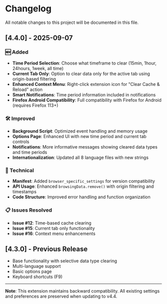 # Changelog

All notable changes to this project will be documented in this file.

## [4.4.0] - 2025-09-07

### 🆕 Added
- **Time Period Selection**: Choose what timeframe to clear (15min, 1hour, 24hours, 1week, all time)
- **Current Tab Only**: Option to clear data only for the active tab using origin-based filtering
- **Enhanced Context Menu**: Right-click extension icon for "Clear Cache & Reload" action
- **Smart Notifications**: Time period information included in notifications
- **Firefox Android Compatibility**: Full compatibility with Firefox for Android (requires Firefox 113+)

### 🛠️ Improved
- **Background Script**: Optimized event handling and memory usage
- **Options Page**: Enhanced UI with new time period and current tab controls
- **Notifications**: More informative messages showing cleared data types and time periods
- **Internationalization**: Updated all 8 language files with new strings

### 🔧 Technical
- **Manifest**: Added `browser_specific_settings` for version compatibility
- **API Usage**: Enhanced `browsingData.remove()` with origin filtering and timestamps
- **Code Structure**: Improved error handling and function organization

### 📋 Issues Resolved
- **Issue #12**: Time-based cache clearing
- **Issue #15**: Current tab only functionality  
- **Issue #16**: Context menu enhancements

## [4.3.0] - Previous Release
- Base functionality with selective data type clearing
- Multi-language support
- Basic options page
- Keyboard shortcuts (F9)

---

**Note**: This extension maintains backward compatibility. All existing settings and preferences are preserved when updating to v4.4.
